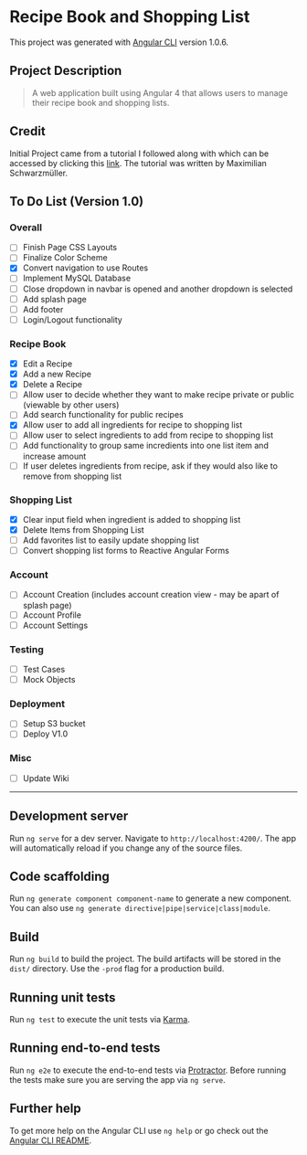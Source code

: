# Recipe Book and Shopping List

This project was generated with [Angular CLI](https://github.com/angular/angular-cli) version 1.0.6.

## Project Description

> A web application built using Angular 4 that allows users to manage their recipe book and shopping lists.

## Credit

Initial Project came from a tutorial I followed along with which can be accessed by clicking this [link](https://www.udemy.com/the-complete-guide-to-angular-2/learn/v4/overview). The tutorial was written by Maximilian Schwarzmüller.

## To Do List (Version 1.0)

### Overall

- [ ] Finish Page CSS Layouts
- [ ] Finalize Color Scheme
- [x] Convert navigation to use Routes
- [ ] Implement MySQL Database
- [ ] Close dropdown in navbar is opened and another dropdown is selected
- [ ] Add splash page
- [ ] Add footer
- [ ] Login/Logout functionality

### Recipe Book

- [x] Edit a Recipe
- [x] Add a new Recipe
- [x] Delete a Recipe
- [ ] Allow user to decide whether they want to make recipe private or public (viewable by other users)
- [ ] Add search functionality for public recipes
- [x] Allow user to add all ingredients for recipe to shopping list
- [ ] Allow user to select ingredients to add from recipe to shopping list
- [ ] Add functionality to group same incredients into one list item and increase amount
- [ ] If user deletes ingredients from recipe, ask if they would also like to remove from shopping list

### Shopping List

- [x] Clear input field when ingredient is added to shopping list
- [x] Delete Items from Shopping List
- [ ] Add favorites list to easily update shopping list
- [ ] Convert shopping list forms to Reactive Angular Forms

### Account

- [ ] Account Creation (includes account creation view - may be apart of splash page)
- [ ] Account Profile
- [ ] Account Settings

### Testing
  
- [ ] Test Cases
- [ ] Mock Objects

### Deployment

- [ ] Setup S3 bucket
- [ ] Deploy V1.0

### Misc

- [ ] Update Wiki

-----------------------------------------


## Development server

Run `ng serve` for a dev server. Navigate to `http://localhost:4200/`. The app will automatically reload if you change any of the source files.

## Code scaffolding

Run `ng generate component component-name` to generate a new component. You can also use `ng generate directive|pipe|service|class|module`.

## Build

Run `ng build` to build the project. The build artifacts will be stored in the `dist/` directory. Use the `-prod` flag for a production build.

## Running unit tests

Run `ng test` to execute the unit tests via [Karma](https://karma-runner.github.io).

## Running end-to-end tests

Run `ng e2e` to execute the end-to-end tests via [Protractor](http://www.protractortest.org/).
Before running the tests make sure you are serving the app via `ng serve`.

## Further help

To get more help on the Angular CLI use `ng help` or go check out the [Angular CLI README](https://github.com/angular/angular-cli/blob/master/README.md).

